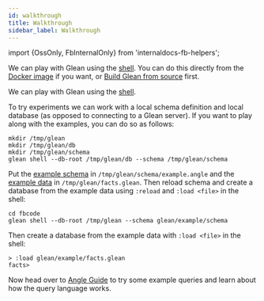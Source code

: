 ```yaml
---
id: walkthrough
title: Walkthrough
sidebar_label: Walkthrough
---
```


import {OssOnly, FbInternalOnly} from 'internaldocs-fb-helpers';

<OssOnly>

We can play with Glean using the [shell](shell.md). You can do this
directly from the [Docker image](trying.md) if you want, or [Build Glean
from source](./building.md) first.

</OssOnly>

<FbInternalOnly>

We can play with Glean using the [shell](shell.md).

</FbInternalOnly>

To try experiments we can work with a local schema definition and
local database (as opposed to connecting to a Glean server).  If you
want to play along with the examples, you can do so as follows:

<OssOnly>

```lang=sh
mkdir /tmp/glean
mkdir /tmp/glean/db
mkdir /tmp/glean/schema
glean shell --db-root /tmp/glean/db --schema /tmp/glean/schema
```

Put the [example
schema](https://github.com/facebookincubator/Glean/blob/master/glean/example/schema/example.angle)
in `/tmp/glean/schema/example.angle` and the [example
data](https://github.com/facebookincubator/Glean/blob/master/glean/example/facts.glean)
in `/tmp/glean/facts.glean`. Then reload schema and create a database from the example
data using `:reload` and `:load <file>` in the shell:

</OssOnly>

<FbInternalOnly>

```lang=sh
cd fbcode
glean shell --db-root /tmp/glean --schema glean/example/schema
```

Then create a database from the example data with `:load <file>` in the shell:

</FbInternalOnly>

```lang=sh
> :load glean/example/facts.glean
facts>
```

Now head over to [Angle Guide](angle/guide.md) to try some example
queries and learn about how the query language works.
